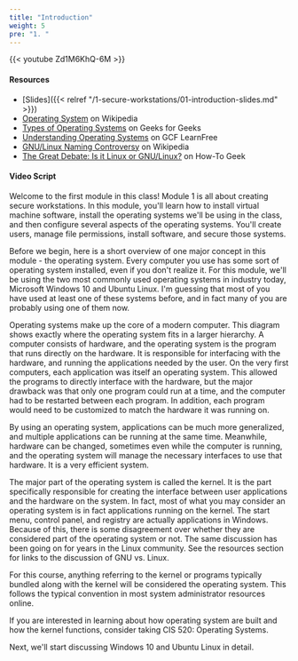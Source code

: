 ```yaml
---
title: "Introduction"
weight: 5
pre: "1. "
---
```


{{< youtube Zd1M6KhQ-6M >}}

#### Resources

* [Slides]({{< relref "/1-secure-workstations/01-introduction-slides.md" >}})
* [Operating System](https://en.wikipedia.org/wiki/Operating_system) on Wikipedia
* [Types of Operating Systems](https://www.geeksforgeeks.org/operating-system-types-operating-systems-awaiting-author/) on Geeks for Geeks
* [Understanding Operating Systems](https://edu.gcfglobal.org/en/computerbasics/understanding-operating-systems/1/) on GCF LearnFree
* [GNU/Linux Naming Controversy](https://en.wikipedia.org/wiki/GNU/Linux_naming_controversy) on Wikipedia
* [The Great Debate: Is it Linux or GNU/Linux?](https://www.howtogeek.com/139287/the-great-debate-is-it-linux-or-gnulinux/) on How-To Geek

#### Video Script

Welcome to the first module in this class! Module 1 is all about creating secure workstations. In this module, you'll learn how to install virtual machine software, install the operating systems we'll be using in the class, and then configure several aspects of the operating systems. You'll create users, manage file permissions, install software, and secure those systems.

Before we begin, here is a short overview of one major concept in this module - the operating system. Every computer you use has some sort of operating system installed, even if you don't realize it. For this module, we'll be using the two most commonly used operating systems in industry today, Microsoft Windows 10 and Ubuntu Linux. I'm guessing that most of you have used at least one of these systems before, and in fact many of you are probably using one of them now.

Operating systems make up the core of a modern computer. This diagram shows exactly where the operating system fits in a larger hierarchy. A computer consists of hardware, and the operating system is the program that runs directly on the hardware. It is responsible for interfacing with the hardware, and running the applications needed by the user. On the very first computers, each application was itself an operating system. This allowed the programs to directly interface with the hardware, but the major drawback was that only one program could run at a time, and the computer had to be restarted between each program. In addition, each program would need to be customized to match the hardware it was running on.

By using an operating system, applications can be much more generalized, and multiple applications can be running at the same time. Meanwhile, hardware can be changed, sometimes even while the computer is running, and the operating system will manage the necessary interfaces to use that hardware. It is a very efficient system.

The major part of the operating system is called the kernel. It is the part specifically responsible for creating the interface between user applications and the hardware on the system. In fact, most of what you may consider an operating system is in fact applications running on the kernel. The start menu, control panel, and registry are actually applications in Windows. Because of this, there is some disagreement over whether they are considered part of the operating system or not. The same discussion has been going on for years in the Linux community. See the resources section for links to the discussion of GNU vs. Linux.

For this course, anything referring to the kernel or programs typically bundled along with the kernel will be considered the operating system. This follows the typical convention in most system administrator resources online.

If you are interested in learning about how operating system are built and how the kernel functions, consider taking CIS 520: Operating Systems.

Next, we'll start discussing Windows 10 and Ubuntu Linux in detail.
